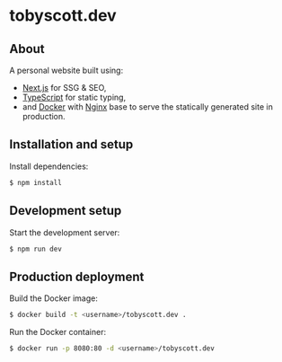 # tobyscott.dev

## About

A personal website built using:
- [Next.js](https://nextjs.org/) for SSG & SEO,
- [TypeScript](https://www.typescriptlang.org/) for static typing,
- and [Docker](https://www.docker.com/) with [Nginx](https://www.nginx.com/) base to serve the statically generated site in production.


## Installation and setup

Install dependencies:
```bash
$ npm install
```

## Development setup

Start the development server:
```bash
$ npm run dev
```

## Production deployment

Build the Docker image:
```bash
$ docker build -t <username>/tobyscott.dev .
```

Run the Docker container:
```bash
$ docker run -p 8080:80 -d <username>/tobyscott.dev
```